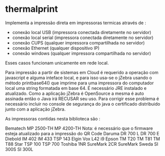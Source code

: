 # thermalprint

Implementa a impressão direta em impressoras termicas através de :

- conexão local USB (impressora conectada diretamente no servidor)
- conexão local serial (impressora conectada diretamente no servidor)
- conexão CUPS (qualquer impressora compartilhada no servidor)
- conexão Ethernet (qualquer dispositivo IP)
- conexão windows (qualquer impressora compartilhada no servidor)

Esses casos funcionam unicamente em rede local.

Para impressão a partir de sistemas em Cloud é requerido a operação com javascript e alguma inteface local,
e para isso usa-se o jZebra usando o método printbase64() que imprime para uma impressora do computador local 
uma string formatada em base 64. É necessário JRE instalado e atualizado.
Como a aplicação jZebra é OpenSource a mesma é auto assinada então o Java irá RECUSAR seu uso.
Para corrigir esse problema é necessário incluir no console de segurança do java o certificado distribuido
junto com a aplicação jZebra.

As impressoras contidas nesta biblioteca são :

Bematech
   MP 2500-TH
   MP 4200-TH
   Nota: é necessário que o firmware esteja atualizado para a impressão do QR Code 
Daruma
   DR 700 L
   DR 700 E
Diebold
   IM 402
   IM 433
   TSP 143
Elgin
   Vox
   L42
   i9
Epson
   TM T20
   TM T81
   TM T88
Star
   TSP 100
   TSP 700
Toshiba
   1NR SureMark
   2CR SureMark
Sweda
   SI 300S
   SI 300L

